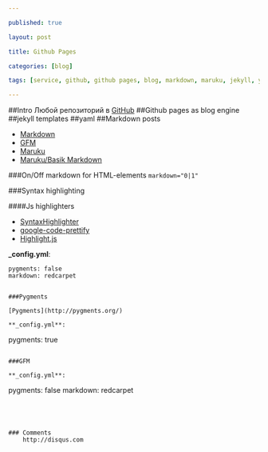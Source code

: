 ```yaml
---

published: true

layout: post

title: Github Pages

categories: [blog]

tags: [service, github, github pages, blog, markdown, maruku, jekyll, yaml]

---
```


[GitHub]: http://github.com "GitHub"

##Intro
Любой репозиторий в [GitHub][] 
##Github pages as blog engine
##jekyll templates
##yaml
##Markdown posts

*   [Markdown](http://daringfireball.net/projects/markdown/syntax "Markdown syntax")
*   [GFM](http://github.github.com/github-flavored-markdown/ "GitHub Flavored Markdown")
*   [Maruku](http://maruku.rubyforge.org/maruku.html "Maruku - интерпретатор markdown-разметки")
*   [Maruku/Basik Markdown](http://maruku.rubyforge.org/markdown_syntax.html "Basic Markdown syntax")

###On/Off markdown for HTML-elements
`markdown="0|1"`

###Syntax highlighting

####Js highlighters
*   [SyntaxHighlighter](http://alexgorbatchev.com/SyntaxHighlighter/)
*   [google-code-prettify](http://google-code-prettify.googlecode.com/svn/trunk/styles/index.html)
*   [Highlight.js](http://softwaremaniacs.org/soft/highlight/)

**_config.yml**:
```
pygments: false
markdown: redcarpet


###Pygments

[Pygments](http://pygments.org/)

**_config.yml**:
```
pygments: true
```

###GFM

**_config.yml**:
```
pygments: false
markdown: redcarpet
```




### Comments
    http://disqus.com